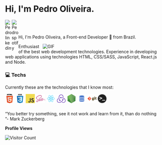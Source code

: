 # Hi, I'm Pedro Oliveira.
<a href="https://www.linkedin.com/in/pedro-oliver/">
  <img align="left" alt="Pedro linkedin" width="22px" src="https://image.flaticon.com/icons/svg/174/174857.svg" />
</a>
<a href="https://open.spotify.com/playlist/190lNNClWGM5j7euVu97DV">
  <img align="left" alt="Pedro spotify" width="22px" src="https://image.flaticon.com/icons/svg/2111/2111624.svg" />
</a>

<br>
<br>

Hi, I'm Pedro Oliveira, a Front-end Developer 🚀 from Brazil.

<img align="right" width="380" alt="GIF" src="https://media.giphy.com/media/836HiJc7pgzy8iNXCn/giphy.gif" />

Enthusiast of the best web development technologies.
Experience in developing web applications using technologies HTML, CSS/SASS, JavaScript, React.js and Node.

### :computer:  Techs

Currently these are the technologies that I know most:

<code><img height="30" src="https://raw.githubusercontent.com/github/explore/80688e429a7d4ef2fca1e82350fe8e3517d3494d/topics/html/html.png"></code>
<code><img height="30" src="https://raw.githubusercontent.com/github/explore/80688e429a7d4ef2fca1e82350fe8e3517d3494d/topics/css/css.png"></code>
<code><img height="30" src="https://raw.githubusercontent.com/github/explore/80688e429a7d4ef2fca1e82350fe8e3517d3494d/topics/javascript/javascript.png"></code>
<code><img height="30" src="https://raw.githubusercontent.com/github/explore/80688e429a7d4ef2fca1e82350fe8e3517d3494d/topics/sass/sass.png"></code>
<code><img height="30" src="https://raw.githubusercontent.com/github/explore/80688e429a7d4ef2fca1e82350fe8e3517d3494d/topics/react/react.png"></code>
<code><img height="30" src="https://raw.githubusercontent.com/github/explore/80688e429a7d4ef2fca1e82350fe8e3517d3494d/topics/redux/redux.png"></code>
<code><img height="30" src="https://raw.githubusercontent.com/github/explore/80688e429a7d4ef2fca1e82350fe8e3517d3494d/topics/nodejs/nodejs.png"></code>
<code><img height="30" src="https://raw.githubusercontent.com/github/explore/80688e429a7d4ef2fca1e82350fe8e3517d3494d/topics/sql/sql.png"></code>
<code><img height="30" src="https://raw.githubusercontent.com/github/explore/80688e429a7d4ef2fca1e82350fe8e3517d3494d/topics/git/git.png"></code>
<code><img height="30" src="https://raw.githubusercontent.com/github/explore/80688e429a7d4ef2fca1e82350fe8e3517d3494d/topics/terminal/terminal.png"></code>

###
###

“You better try something, see it not work and learn from it, than do nothing ”- Mark Zuckerberg

**Profile Views**

![Visitor Count](https://profile-counter.glitch.me/{Pedrooliver13}/count.svg)

   [React JS]: <https://pt-br.reactjs.org>
   [Node.js]: <http://nodejs.org>
